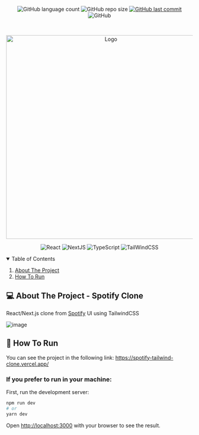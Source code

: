 <p align="center">
  <img alt="GitHub language count" src="https://img.shields.io/github/languages/count/GabrielBueno200/Spotify-Tailwind-Clone">

  <img alt="GitHub repo size" src="https://img.shields.io/github/repo-size/GabrielBueno200/Spotify-Tailwind-Clone">
  
  <a href="https://github.com/GabrielBueno200/monty-hall">
    <img alt="GitHub last commit" src="https://img.shields.io/github/last-commit/GabrielBueno200/Spotify-Tailwind-Clone">
  </a>
  
   <img alt="GitHub" src="https://img.shields.io/github/license/GabrielBueno200/Spotify-Tailwind-Clone">
</p>

<!-- PROJECT LOGO -->
<br />
<p align="center">
  <a href="#">
    <img src="https://camo.githubusercontent.com/fe91db52d00449f68b1b51f9c0ab088b55f9d58e5909f411666854acb55203cd/68747470733a2f2f6973616d6f72656972612e636f6d2f77702d636f6e74656e742f75706c6f6164732f323032302f31322f53706f746966792d6c6f676f2d32303438783631362e706e67" alt="Logo" width="550">
  </a>
</p>

<p align="center">
  <img alt="React" src="https://img.shields.io/badge/React-20232A?style=for-the-badge&logo=react&logoColor=61DAFB"/>
  <img alt="NextJS" src="https://img.shields.io/badge/next.js-000000?style=for-the-badge&logo=nextdotjs&logoColor=white"/>
  <img alt="TypeScript" src="https://img.shields.io/badge/Typescript-blue?style=for-the-badge&logo=typescript&logoColor=white"/>
  <img alt="TailWindCSS" src="https://img.shields.io/badge/tailwindcss-%2338B2AC.svg?style=for-the-badge&logo=tailwind-css&logoColor=white"/>
</p>



<!-- TABLE OF CONTENTS -->
<details open="open">
  <summary>Table of Contents</summary>
  <ol>
    <li>
      <a href="#-about-the-project">About The Project</a>
    </li>
    <li>
      <a href="#-how-to-run">How To Run</a>
    </li>
  </ol>
</details>


<!-- ABOUT THE PROJECT -->
## 💻 About The Project - Spotify Clone
React/Next.js clone from [Spotify](https://open.spotify.com/) UI using TailwindCSS 

![image](https://github.com/GabrielBueno200/Spotify-Tailwind-Clone/assets/56837996/b0fad332-54d2-49d6-af87-4a561b27a651)


<!-- HOW TO RUN -->
## 🚀 How To Run
 
You can see the project in the following link: https://spotify-tailwind-clone.vercel.app/

### If you prefer to run in your machine: 

First, run the development server:

```bash
npm run dev
# or
yarn dev
```

Open [http://localhost:3000](http://localhost:3000) with your browser to see the result.
